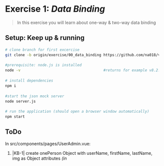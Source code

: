 # Exercise 1: _Data Binding_
> In this exercise you will learn about one-way & two-way data binding

## Setup: Keep up & running

``` bash
# clone branch for first excercise
git clone -b origin/exercise/00_data_binding https://github.com/na018/vue_basics_tut.git vueTut/00_data_binding && cd vueTut/00_data_binding

#prerequisite: node.js is installed
node -v                                      #returns for example v8.2.1

# install dependencies
npm i

#start the json mock server
node server.js

# run the application (should open a browser window automatically)
npm start

```
## ToDo
In src/components/pages/UserAdmin.vue:
1. |KB-1| create onePerson Object with userName, firstName, lastName, img as Object attributes _(in <script> data())_
2. |KB-1| display the onePerson Object in a paragraph `<p>` element _(in `<template>`)_
3. |KB-1| create an unordered list `<ul>` & show all onePerson attributes in a (`<v-text-field>`|value) and the image (`<img>`|src) with 1-way data binding _(v-bind)_
4. |KB-1| if a user types into the `<v-text-field>` the event @input is fired. Use it for updating the onePerson's attributes _(@input="changedName => onePerson.name = changedName")_
5. |KB-1| replace _v-bind_ by _v-model_ and remove the @input event to understand two-way data binding

_(hints: classes used for styling `p.centerElem.card.pa-1`, `ul.centerElem.card.pa-5.mt-4`, `img.avatarIcon`)_


## Result

<img src="static/img/readme/exercise.png" alt="exercise" style="width: 300px; height: auto;"/>
<img src="static/img/readme/folderStructure.png" alt="exercise" style="width: 200px; height: auto;"/>


--------------------
## Project Architecture
![KanBan Project Architecture](static/img/readme/ProjectArchitecture.png "KanBan Project Architecture")
-------------------

-------------------

### Team
Nadin-Katrin Apel, David Bochan, Alex Schübl
 ![Team photo](static/img/readme/team.png "Team")
 
 Professor: _Prof. Dr. Fridtjof Toenniessen_
-------------------
 
### Further Suggestions
_(Awesome that you kept reading til down here)_

Now are you ready to take the next challenge? Then what keeps you still waiting? - Continue with [Exercise 2: _component communication_](https://github.com/na018/vue_basics_tut/tree/origin/exercise/01_components)
 ![Good luck](static/img/readme/luck.jpg "Kleeblatt")

 
 
